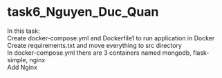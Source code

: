 # task6_Nguyen_Duc_Quan
In this task:  
Create docker-compose.yml and Dockerfile1 to run application in Docker  
Create requirements.txt and move everything to src directory  
In docker-compose.yml there are 3 containers named mongodb, flask-simple, nginx  
Add Nginx
